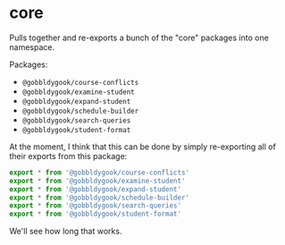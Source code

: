 # core

Pulls together and re-exports a bunch of the "core" packages into one namespace.

Packages:

- `@gobbldygook/course-conflicts`
- `@gobbldygook/examine-student`
- `@gobbldygook/expand-student`
- `@gobbldygook/schedule-builder`
- `@gobbldygook/search-queries`
- `@gobbldygook/student-format`

At the moment, I think that this can be done by simply re-exporting all of their exports from this package:

```ts
export * from '@gobbldygook/course-conflicts'
export * from '@gobbldygook/examine-student'
export * from '@gobbldygook/expand-student'
export * from '@gobbldygook/schedule-builder'
export * from '@gobbldygook/search-queries'
export * from '@gobbldygook/student-format'
```

We'll see how long that works.
